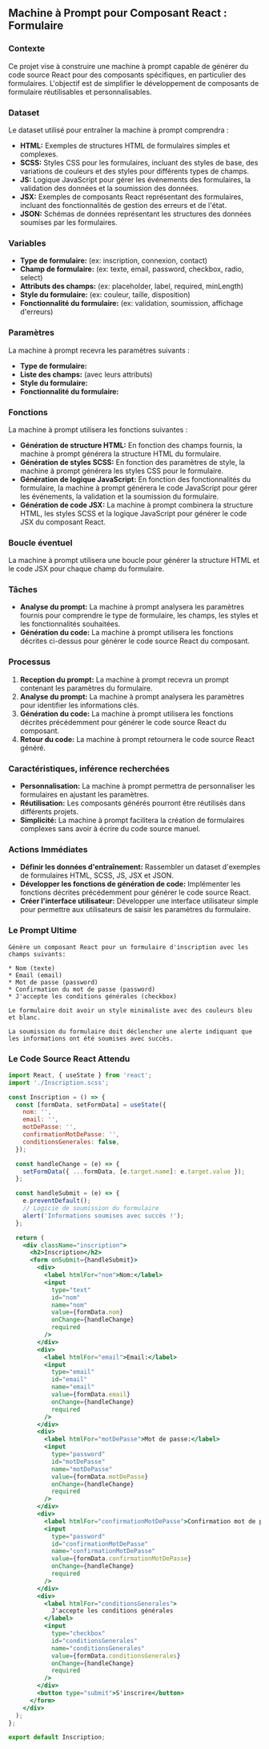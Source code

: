 ## Machine à Prompt pour Composant React : Formulaire

### Contexte

Ce projet vise à construire une machine à prompt capable de générer du code source React pour des composants spécifiques, en particulier des formulaires. L'objectif est de simplifier le développement de composants de formulaire réutilisables et personnalisables.

### Dataset

Le dataset utilisé pour entraîner la machine à prompt comprendra :

* **HTML:** Exemples de structures HTML de formulaires simples et complexes.
* **SCSS:** Styles CSS pour les formulaires, incluant des styles de base, des variations de couleurs et des styles pour différents types de champs.
* **JS:** Logique JavaScript pour gérer les événements des formulaires, la validation des données et la soumission des données.
* **JSX:** Exemples de composants React représentant des formulaires, incluant des fonctionnalités de gestion des erreurs et de l'état.
* **JSON:** Schémas de données représentant les structures des données soumises par les formulaires.

### Variables

* **Type de formulaire:** (ex: inscription, connexion, contact)
* **Champ de formulaire:** (ex: texte, email, password, checkbox, radio, select)
* **Attributs des champs:** (ex: placeholder, label, required, minLength)
* **Style du formulaire:** (ex: couleur, taille, disposition)
* **Fonctionnalité du formulaire:** (ex: validation, soumission, affichage d'erreurs)

### Paramètres

La machine à prompt recevra les paramètres suivants :

* **Type de formulaire:**
* **Liste des champs:** (avec leurs attributs)
* **Style du formulaire:**
* **Fonctionnalité du formulaire:**

### Fonctions

La machine à prompt utilisera les fonctions suivantes :

* **Génération de structure HTML:** En fonction des champs fournis, la machine à prompt générera la structure HTML du formulaire.
* **Génération de styles SCSS:** En fonction des paramètres de style, la machine à prompt générera les styles CSS pour le formulaire.
* **Génération de logique JavaScript:** En fonction des fonctionnalités du formulaire, la machine à prompt générera le code JavaScript pour gérer les événements, la validation et la soumission du formulaire.
* **Génération de code JSX:** La machine à prompt combinera la structure HTML, les styles SCSS et la logique JavaScript pour générer le code JSX du composant React.

### Boucle éventuel

La machine à prompt utilisera une boucle pour générer la structure HTML et le code JSX pour chaque champ du formulaire.

### Tâches

* **Analyse du prompt:** La machine à prompt analysera les paramètres fournis pour comprendre le type de formulaire, les champs, les styles et les fonctionnalités souhaitées.
* **Génération du code:** La machine à prompt utilisera les fonctions décrites ci-dessus pour générer le code source React du composant.

### Processus

1. **Reception du prompt:** La machine à prompt recevra un prompt contenant les paramètres du formulaire.
2. **Analyse du prompt:** La machine à prompt analysera les paramètres pour identifier les informations clés.
3. **Génération du code:** La machine à prompt utilisera les fonctions décrites précédemment pour générer le code source React du composant.
4. **Retour du code:** La machine à prompt retournera le code source React généré.

### Caractéristiques, inférence recherchées

* **Personnalisation:** La machine à prompt permettra de personnaliser les formulaires en ajustant les paramètres.
* **Réutilisation:** Les composants générés pourront être réutilisés dans différents projets.
* **Simplicité:** La machine à prompt facilitera la création de formulaires complexes sans avoir à écrire du code source manuel.

### Actions Immédiates

* **Définir les données d'entraînement:** Rassembler un dataset d'exemples de formulaires HTML, SCSS, JS, JSX et JSON.
* **Développer les fonctions de génération de code:** Implémenter les fonctions décrites précédemment pour générer le code source React.
* **Créer l'interface utilisateur:** Développer une interface utilisateur simple pour permettre aux utilisateurs de saisir les paramètres du formulaire.

### Le Prompt Ultime

```
Génère un composant React pour un formulaire d'inscription avec les champs suivants:

* Nom (texte)
* Email (email)
* Mot de passe (password)
* Confirmation du mot de passe (password)
* J'accepte les conditions générales (checkbox)

Le formulaire doit avoir un style minimaliste avec des couleurs bleu et blanc. 

La soumission du formulaire doit déclencher une alerte indiquant que les informations ont été soumises avec succès.

```

### Le Code Source React Attendu

```jsx
import React, { useState } from 'react';
import './Inscription.scss';

const Inscription = () => {
  const [formData, setFormData] = useState({
    nom: '',
    email: '',
    motDePasse: '',
    confirmationMotDePasse: '',
    conditionsGenerales: false,
  });

  const handleChange = (e) => {
    setFormData({ ...formData, [e.target.name]: e.target.value });
  };

  const handleSubmit = (e) => {
    e.preventDefault();
    // Logicie de soumission du formulaire
    alert('Informations soumises avec succès !');
  };

  return (
    <div className="inscription">
      <h2>Inscription</h2>
      <form onSubmit={handleSubmit}>
        <div>
          <label htmlFor="nom">Nom:</label>
          <input
            type="text"
            id="nom"
            name="nom"
            value={formData.nom}
            onChange={handleChange}
            required
          />
        </div>
        <div>
          <label htmlFor="email">Email:</label>
          <input
            type="email"
            id="email"
            name="email"
            value={formData.email}
            onChange={handleChange}
            required
          />
        </div>
        <div>
          <label htmlFor="motDePasse">Mot de passe:</label>
          <input
            type="password"
            id="motDePasse"
            name="motDePasse"
            value={formData.motDePasse}
            onChange={handleChange}
            required
          />
        </div>
        <div>
          <label htmlFor="confirmationMotDePasse">Confirmation mot de passe:</label>
          <input
            type="password"
            id="confirmationMotDePasse"
            name="confirmationMotDePasse"
            value={formData.confirmationMotDePasse}
            onChange={handleChange}
            required
          />
        </div>
        <div>
          <label htmlFor="conditionsGenerales">
            J'accepte les conditions générales
          </label>
          <input
            type="checkbox"
            id="conditionsGenerales"
            name="conditionsGenerales"
            value={formData.conditionsGenerales}
            onChange={handleChange}
            required
          />
        </div>
        <button type="submit">S'inscrire</button>
      </form>
    </div>
  );
};

export default Inscription;
```




